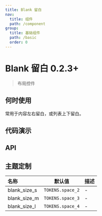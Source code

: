 ```yaml
---
title: Blank 留白
nav:
  title: 组件
  path: /component
group:
  title: 基础组件
  path: /basic
  order: 0
---
```


# Blank 留白 <Badge>0.2.3+</Badge>

> 布局控件

## 何时使用

常用于内容左右留白，或列表上下留白。

## 代码演示

<code src="./__fixtures__/basic.tsx"></code>

## API

<API hideTitle src="./blank.tsx"></API>

## 主题定制

| 名称         | 默认值           | 描述 |
| :----------- | ---------------- | ---- |
| blank_size_s | `TOKENS.space_2` | -    |
| blank_size_m | `TOKENS.space_3` | -    |
| blank_size_l | `TOKENS.space_4` | -    |

